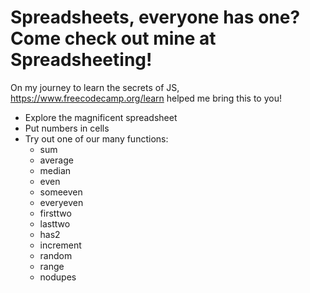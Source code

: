 # Spreadsheets, everyone has one? Come check out mine at Spreadsheeting!

On my journey to learn the secrets of JS, https://www.freecodecamp.org/learn helped me bring this to you!

* Explore the magnificent spreadsheet
* Put numbers in cells
* Try out one of our many functions:
  * sum
  * average
  * median
  * even
  * someeven
  * everyeven
  * firsttwo
  * lasttwo
  * has2
  * increment
  * random
  * range
  * nodupes


